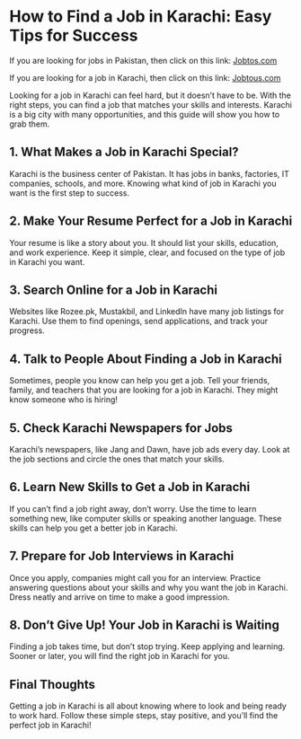 # How to Find a Job in Karachi: Easy Tips for Success

If you are looking for jobs in Pakistan, then click on this link: [Jobtos.com](https://jobtos.com)  

If you are looking for a job in Karachi, then click on this link: [Jobtous.com](https://jobtous.com)


Looking for a job in Karachi can feel hard, but it doesn’t have to be. With the right steps, you can find a job that matches your skills and interests. Karachi is a big city with many opportunities, and this guide will show you how to grab them.

## 1. What Makes a Job in Karachi Special?

Karachi is the business center of Pakistan. It has jobs in banks, factories, IT companies, schools, and more. Knowing what kind of job in Karachi you want is the first step to success.

## 2. Make Your Resume Perfect for a Job in Karachi

Your resume is like a story about you. It should list your skills, education, and work experience. Keep it simple, clear, and focused on the type of job in Karachi you want.

## 3. Search Online for a Job in Karachi

Websites like Rozee.pk, Mustakbil, and LinkedIn have many job listings for Karachi. Use them to find openings, send applications, and track your progress.

## 4. Talk to People About Finding a Job in Karachi

Sometimes, people you know can help you get a job. Tell your friends, family, and teachers that you are looking for a job in Karachi. They might know someone who is hiring!

## 5. Check Karachi Newspapers for Jobs

Karachi’s newspapers, like Jang and Dawn, have job ads every day. Look at the job sections and circle the ones that match your skills.

## 6. Learn New Skills to Get a Job in Karachi

If you can’t find a job right away, don’t worry. Use the time to learn something new, like computer skills or speaking another language. These skills can help you get a better job in Karachi.

## 7. Prepare for Job Interviews in Karachi

Once you apply, companies might call you for an interview. Practice answering questions about your skills and why you want the job in Karachi. Dress neatly and arrive on time to make a good impression.

## 8. Don’t Give Up! Your Job in Karachi is Waiting

Finding a job takes time, but don’t stop trying. Keep applying and learning. Sooner or later, you will find the right job in Karachi for you.

## Final Thoughts

Getting a job in Karachi is all about knowing where to look and being ready to work hard. Follow these simple steps, stay positive, and you’ll find the perfect job in Karachi!
